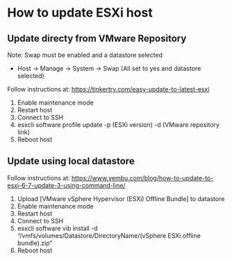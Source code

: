 # How to update ESXi host

## Update directy from VMware Repository

Note:
Swap must be enabled and a datastore selected
- Host -> Manage -> System -> Swap (All set to yes and datastore selected)

Follow instructions at:
https://tinkertry.com/easy-update-to-latest-esxi

1. Enable maintenance mode
2. Restart host
3. Connect to SSH
4. esxcli software profile update -p (ESXi version) -d (VMware repository link)
5. Reboot host

## Update using local datastore
Follow instructions at:
https://www.vembu.com/blog/how-to-update-to-esxi-6-7-update-3-using-command-line/

1. Upload [VMware vSphere Hypervisor (ESXi) Offline Bundle] to datastore
2. Enable maintenance mode
3. Restart host
4. Connect to SSH
5. esxcli software vib install -d “/vmfs/volumes/Datastore/DirectoryName/(vSphere ESXi offline bundle).zip”
6. Reboot host

